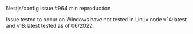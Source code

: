 Nestjs/config issue #964 min reproduction

Issue tested to occur on Windows have not tested in Linux
node v14:latest and v18:latest tested as of 06/2022.